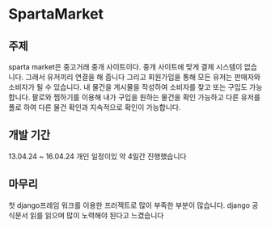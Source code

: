 # SpartaMarket

## 주제
 sparta market은 중고거래 중개 사이트이다.
중개 사이트에 맞게 결제 시스템이 없습니다. 그래서 유저끼리 연결을 해 줍니다
그리고 회원가입을 통해 모든 유저는 판매자와 소비자가 될 수 있습니다. 
내 물건을 게시물을 작성하여 소비자를 찾고 또는 구입도 가능합니다.
팔로와 찜하기를 이용해 내가 구입을 원하는 물건을 확인 가능하고 다른 유저를 폴로 하여 다른 물건 확인과 지속적으로 확인이 가능합니다.


## 개발 기간 
 13.04.24 ~ 16.04.24 개인 일정이있 약 4일간 진행했습니다


## 마무리

  첫 django프레임 워크를 이용한 프러젝트로 많이 부족한 부분이 많습니다.
django 공식문서 읽를 읽으며 많이 노력해야 된다고 느겼습니다
